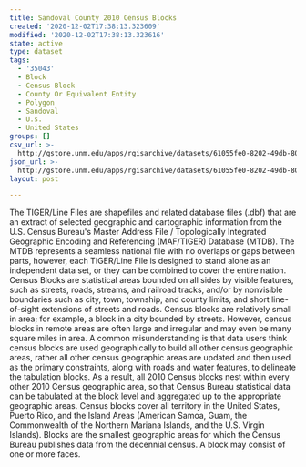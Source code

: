 ```yaml
---
title: Sandoval County 2010 Census Blocks
created: '2020-12-02T17:38:13.323609'
modified: '2020-12-02T17:38:13.323616'
state: active
type: dataset
tags:
  - '35043'
  - Block
  - Census Block
  - County Or Equivalent Entity
  - Polygon
  - Sandoval
  - U.s.
  - United States
groups: []
csv_url: >-
  http://gstore.unm.edu/apps/rgisarchive/datasets/61055fe0-8202-49db-809e-abf03ad80575/tl_2010_35043_tabblock10.derived.csv
json_url: >-
  http://gstore.unm.edu/apps/rgisarchive/datasets/61055fe0-8202-49db-809e-abf03ad80575/tl_2010_35043_tabblock10.derived.json
layout: post

---
```

The TIGER/Line Files are shapefiles and related database files (.dbf) that are an extract of selected geographic and cartographic information from the U.S. Census Bureau's Master Address File / Topologically Integrated Geographic Encoding and Referencing (MAF/TIGER) Database (MTDB).  The MTDB represents a seamless national file with no overlaps or gaps between parts, however, each TIGER/Line File is designed to stand alone as an independent data set, or they can be combined to cover the entire nation.  Census Blocks are statistical areas bounded on all sides by visible features, such as streets, roads, streams, and railroad tracks, and/or by nonvisible boundaries such as city, town, township, and county limits, and short line-of-sight extensions of streets and roads.  Census blocks are relatively small in area; for example, a block in a city bounded by streets.  However, census blocks in remote areas are often large and irregular and may even be many square miles in area.  A common misunderstanding is that data users think census blocks are used geographically to build all other census geographic areas, rather all other census geographic areas are updated and then used as the primary constraints, along with roads and water features, to delineate the tabulation blocks.  As a result, all 2010 Census blocks nest within every other 2010 Census geographic area, so that Census Bureau statistical data can be tabulated at the block level and aggregated up to the appropriate geographic areas.  Census blocks cover all territory in the United States, Puerto Rico, and the Island Areas (American Samoa, Guam, the Commonwealth of the Northern Mariana Islands, and the U.S. Virgin Islands).  Blocks are the smallest geographic areas for which the Census Bureau publishes data from the decennial census.  A block may consist of one or more faces.  

